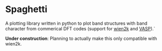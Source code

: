 Spaghetti
=========

A plotting library written in python to plot band structures with band character from commerical DFT codes (support for [wien2k](http://susi.theochem.tuwien.ac.at) and [VASP](https://vasp.at)).`

**Under construction**: Planning to actually make this only compatible with wien2k.

